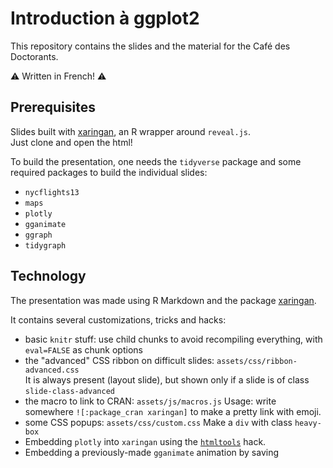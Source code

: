 # Introduction à ggplot2

This repository contains the slides and the material for the Café des Doctorants.

⚠ Written in French! ⚠

## Prerequisites

Slides built with [xaringan](https://github.com/yihui/xaringan), an R wrapper around `reveal.js`.   
Just clone and open the html!

To build the presentation, one needs the `tidyverse` package and some required packages to build the individual slides:

- `nycflights13`
- `maps`
- `plotly`
- `gganimate`
- `ggraph`
- `tidygraph`

## Technology

The presentation was made using R Markdown and the package [xaringan](https://github.com/yihui/xaringan).

It contains several customizations, tricks and hacks: 

- basic `knitr` stuff: use child chunks to avoid recompiling everything, with `eval=FALSE` as chunk options
- the "advanced" CSS ribbon on difficult slides: `assets/css/ribbon-advanced.css`   
  It is always present (layout slide), but shown only if a slide is of class `slide-class-advanced`
- the macro to link to CRAN: `assets/js/macros.js`
  Usage: write somewhere `![:package_cran xaringan]` to make a pretty link with emoji.
- some CSS popups: `assets/css/custom.css`
  Make a `div` with class `heavy-box`
- Embedding `plotly` into `xaringan` using the [`htmltools`](https://github.com/yihui/xaringan/issues/159) hack.
- Embedding a previously-made `gganimate` animation by saving